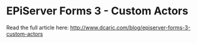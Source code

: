 # EPiServer Forms 3 - Custom Actors

Read the full article here: http://www.dcaric.com/blog/episerver-forms-3-custom-actors
